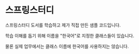 # 스프링스터디

스프링스터디 도서를 학습하고 제가 직접 만든 샘플 코드입니다.

학습 이해를 돕기 위해 이름을 "한국어"로 지정한 클래스들이 있습니다. 

물론 실제 업무에서는 클래스 이름에 한국어를 사용하지는 않습니다.
